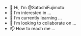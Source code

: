 - 👋 Hi, I’m @SatoshiFujimoto
- 👀 I’m interested in ...
- 🌱 I’m currently learning ...
- 💞️ I’m looking to collaborate on ...
- 📫 How to reach me ...

<!---
SatoshiFujimoto/SatoshiFujimoto is a ✨ special ✨ repository because its `README.md` (this file) appears on your GitHub profile.
You can click the Preview link to take a look at your changes.
--->
